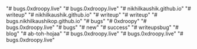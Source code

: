 "# bugs.0xdroopy.live" 
"# bugs.0xdroopy.live" 
"# nikhilkaushik.github.io" 
"# writeup" 
"# nikhilkaushik.github.io" 
"# writeup" 
"# writeup" 
"# bugs.nikhilkaushikop.github.io" 
"# bugs" 
"# 0xdroopy" 
"# bugs.0xdroopy.live" 
"# bugs" 
"# new" 
"# success" 
"# writeupsbug" 
"# blog" 
"# ab-toh-hojaa" 
"# bugs.0xdroopy.live" 
"# bugs.0xdroopy.live" 
"# bugs.0xdroopy.live" 
